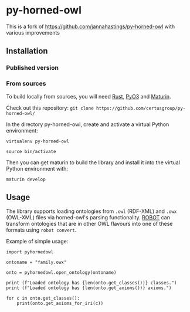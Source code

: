 # py-horned-owl
This is a fork of https://github.com/jannahastings/py-horned-owl with various improvements

## Installation

### Published version 

### From sources
To build locally from sources, you will need [Rust](https://www.rust-lang.org/tools/install), [PyO3](https://github.com/PyO3/pyo3) and [Maturin](https://github.com/PyO3/maturin). 

Check out this repository: 
`git clone https://github.com/certusgroup/py-horned-owl/`

In the directory py-horned-owl, create and activate a virtual Python environment: 

`virtualenv py-horned-owl`

`source bin/activate`

Then you can get maturin to build the library and install it into the virtual Python environment with: 

`maturin develop`


## Usage

The library supports loading ontologies from `.owl` (RDF-XML) and `.owx` (OWL-XML) files via horned-owl's parsing functionality. [ROBOT](http://robot.obolibrary.org/) can transform ontologies that are in other OWL flavours into one of these formats using `robot convert`. 

Example of simple usage:

```
import pyhornedowl

ontoname = "family.owx"

onto = pyhornedowl.open_ontology(ontoname)

print (f"Loaded ontology has {len(onto.get_classes())} classes.")
print (f"Loaded ontology has {len(onto.get_axioms())} axioms.")

for c in onto.get_classes():
    print(onto.get_axioms_for_iri(c))


```






